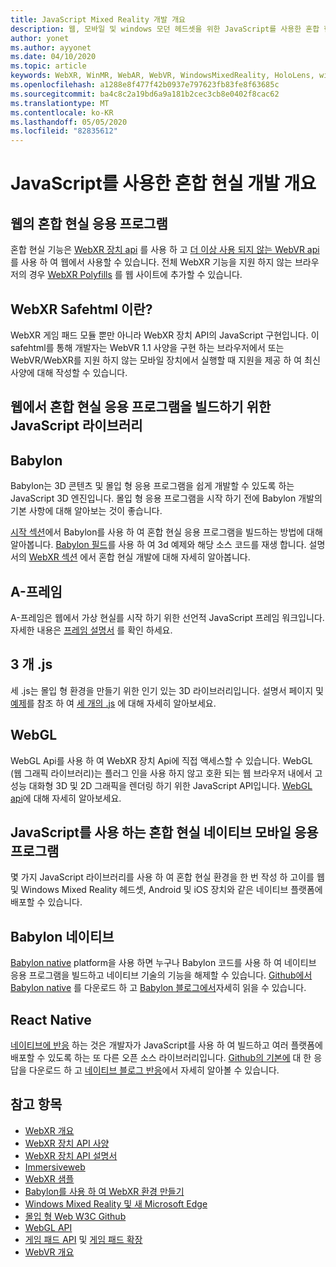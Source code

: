 ```yaml
---
title: JavaScript Mixed Reality 개발 개요
description: 웹, 모바일 및 windows 모던 헤드셋을 위한 JavaScript를 사용한 혼합 현실 개발 개요입니다.
author: yonet
ms.author: ayyonet
ms.date: 04/10/2020
ms.topic: article
keywords: WebXR, WinMR, WebAR, WebVR, WindowsMixedReality, HoloLens, windows mixed reality, 웹 vr, 웹 xr, 웹 mr, 웹 ar, 360, 360 비디오, 360 비디오, 360 photo, 360 사진, 360 콘텐츠, 몰입 형 웹, 몰입 형 웹, IW, immersiveweb
ms.openlocfilehash: a1288e8f477f42b0937e797623fb83fe8f63685c
ms.sourcegitcommit: ba4c8c2a19bd6a9a181b2cec3cb8e0402f8cac62
ms.translationtype: MT
ms.contentlocale: ko-KR
ms.lasthandoff: 05/05/2020
ms.locfileid: "82835612"
---
```

# <a name="mixed-reality-development-with-javascript-overview"></a>JavaScript를 사용한 혼합 현실 개발 개요

## <a name="mixed-reality-applications-on-the-web"></a>웹의 혼합 현실 응용 프로그램

혼합 현실 기능은 [WebXR 장치 api](https://developer.mozilla.org/en-US/docs/Web/API/WebXR_Device_API) 를 사용 하 고 [더 이상 사용 되지 않는 WebVR api](webxr-overview.md)를 사용 하 여 웹에서 사용할 수 있습니다. 전체 WebXR 기능을 지원 하지 않는 브라우저의 경우 [WebXR Polyfills](https://github.com/immersive-web/webxr-polyfill) 를 웹 사이트에 추가할 수 있습니다.

## <a name="what-is-webxr-polyfill"></a>WebXR Safehtml 이란?

WebXR 게임 패드 모듈 뿐만 아니라 WebXR 장치 API의 JavaScript 구현입니다. 이 safehtml를 통해 개발자는 WebVR 1.1 사양을 구현 하는 브라우저에서 또는 WebVR/WebXR를 지원 하지 않는 모바일 장치에서 실행할 때 지원을 제공 하 여 최신 사양에 대해 작성할 수 있습니다.

## <a name="javascript-libraries-to-build-mixed-reality-applications-on-the-web"></a>웹에서 혼합 현실 응용 프로그램을 빌드하기 위한 JavaScript 라이브러리

## <a name="babylonjs"></a>Babylon

Babylon는 3D 콘텐츠 및 몰입 형 응용 프로그램을 쉽게 개발할 수 있도록 하는 JavaScript 3D 엔진입니다. 몰입 형 응용 프로그램을 시작 하기 전에 Babylon 개발의 기본 사항에 대해 알아보는 것이 좋습니다.

[시작 섹션](https://doc.babylonjs.com/)에서 Babylon를 사용 하 여 혼합 현실 응용 프로그램을 빌드하는 방법에 대해 알아봅니다. [Babylon 필드](https://doc.babylonjs.com/examples/)를 사용 하 여 3d 예제와 해당 소스 코드를 재생 합니다. 설명서의 [WebXR 섹션](https://doc.babylonjs.com/how_to/introduction_to_webxr) 에서 혼합 현실 개발에 대해 자세히 알아봅니다. 

## <a name="a-frame"></a>A-프레임

A-프레임은 웹에서 가상 현실를 시작 하기 위한 선언적 JavaScript 프레임 워크입니다. 자세한 내용은 [프레임 설명서](https://aframe.io/) 를 확인 하세요.

## <a name="threejs"></a>3 개 .js

세 .js는 몰입 형 환경을 만들기 위한 인기 있는 3D 라이브러리입니다. 설명서 페이지 및 [예제](https://threejs.org/examples/#webgl_animation_cloth)를 참조 하 여 [세 개의 .js](https://threejs.org/docs/index.html#manual/en/introduction/Creating-a-scene) 에 대해 자세히 알아보세요.

## <a name="webgl"></a>WebGL

WebGL Api를 사용 하 여 WebXR 장치 Api에 직접 액세스할 수 있습니다. WebGL (웹 그래픽 라이브러리)는 플러그 인을 사용 하지 않고 호환 되는 웹 브라우저 내에서 고성능 대화형 3D 및 2D 그래픽을 렌더링 하기 위한 JavaScript API입니다. [WebGL api](https://developer.mozilla.org/en-US/docs/Web/API/WebGL_API)에 대해 자세히 알아보세요.

## <a name="mixed-reality-native-mobile-applications-using-javascript"></a>JavaScript를 사용 하는 혼합 현실 네이티브 모바일 응용 프로그램

몇 가지 JavaScript 라이브러리를 사용 하 여 혼합 현실 환경을 한 번 작성 하 고이를 웹 및 Windows Mixed Reality 헤드셋, Android 및 iOS 장치와 같은 네이티브 플랫폼에 배포할 수 있습니다.

## <a name="babylon-native"></a>Babylon 네이티브

[Babylon native](https://www.babylonjs.com/native/) platform을 사용 하면 누구나 Babylon 코드를 사용 하 여 네이티브 응용 프로그램을 빌드하고 네이티브 기술의 기능을 해제할 수 있습니다. [Github에서 Babylon native](https://github.com/BabylonJS/BabylonNative) 를 다운로드 하 고 [Babylon 블로그에서](https://medium.com/@babylonjs/babylon-native-821f1694fffc)자세히 읽을 수 있습니다.

## <a name="react-native"></a>React Native

[네이티브에 반응](https://reactnative.dev/) 하는 것은 개발자가 JavaScript를 사용 하 여 빌드하고 여러 플랫폼에 배포할 수 있도록 하는 또 다른 오픈 소스 라이브러리입니다. [Github의 기본에](https://github.com/facebook/react-native) 대 한 응답을 다운로드 하 고 [네이티브 블로그 반응](https://reactnative.dev/blog/)에서 자세히 알아볼 수 있습니다.

## <a name="see-also"></a>참고 항목

* [WebXR 개요](webxr-overview.md)
* [WebXR 장치 API 사양](https://immersive-web.github.io/webxr/)
* [WebXR 장치 API 설명서](https://developer.mozilla.org/en-US/docs/Web/API/WebXR_Device_API)
* [Immersiveweb](https://immersiveweb.dev/)
* [WebXR 샘플](https://immersive-web.github.io/webxr-samples/)
* [Babylon를 사용 하 여 WebXR 환경 만들기](https://doc.babylonjs.com/how_to/introduction_to_webxr)
* [Windows Mixed Reality 및 새 Microsoft Edge](https://docs.microsoft.com/windows/mixed-reality/new-microsoft-edge#introducing-the-new-microsoft-edge)
* [몰입 형 Web W3C Github](https://github.com/immersive-web)
* [WebGL API](https://msdn.microsoft.com/library/bg182648(v=vs.85).aspx)
* [게임 패드 API](https://msdn.microsoft.com/library/dn743630(v=vs.85).aspx) 및 [게임 패드 확장](https://w3c.github.io/gamepad/extensions.html)
* [WebVR 개요](webvr-overview.md)
